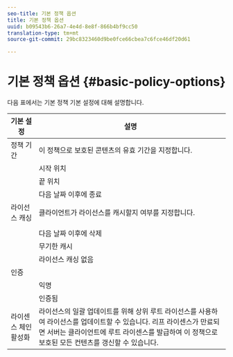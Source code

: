 ```yaml
---
seo-title: 기본 정책 옵션
title: 기본 정책 옵션
uuid: b09543b6-26a7-4e4d-8e8f-866b4bf9cc50
translation-type: tm+mt
source-git-commit: 29bc8323460d9be0fce66cbea7c6fce46df20d61

---
```



# 기본 정책 옵션 {#basic-policy-options}

다음 표에서는 기본 정책 기본 설정에 대해 설명합니다.

| 기본 설정 | 설명 |
|---|---|
| 정책 기간 | 이 정책으로 보호된 콘텐츠의 유효 기간을 지정합니다. |
|  | 시작 위치 | 이 날짜/시간까지 라이선스를 사용할 수 없습니다. |
|  | 끝 위치 | 이 날짜/시간 이후에는 라이선스를 사용할 수 없습니다. |
|  | 다음 날짜 이후에 종료 | 패키지가 패키지된 시점부터 시작하여 라이센스가 유효한 시간(분 단위)을 지정합니다. |
| 라이선스 캐싱 | 클라이언트가 라이선스를 캐시할지 여부를 지정합니다. |
|  |  | 이 날짜/시간 이후에는 라이선스를 사용할 수 없습니다. |
|  | 다음 날짜 이후에 삭제 | 라이센스 서버에서 라이센스를 발급한 시점부터 시작하여 라이센스가 유효한 시간(분 단위)을 지정합니다. |
|  | 무기한 캐시 | 라이센스는 무기한으로 클라이언트에 캐시될 수 있습니다. |
|  | 라이선스 캐싱 없음 | 클라이언트가 라이선스를 캐싱할 수 없습니다. 사용자가 컨텐츠를 재생할 때마다 서버에서 새 라이센스를 취득해야 합니다. |
| 인증 |  |
|  | 익명 | 콘텐츠를 보는 데 인증이 필요하지 않습니다. |
|  | 인증됨 | 사용자 이름/암호 인증이 필요합니다. |
| 라이센스 체인 활성화 | 라이선스의 일괄 업데이트를 위해 상위 루트 라이선스를 사용하여 라이선스를 업데이트할 수 있습니다. 리프 라이센스가 만료되면 서버는 클라이언트에 루트 라이센스를 발급하여 이 정책으로 보호된 모든 컨텐츠를 갱신할 수 있습니다. |

